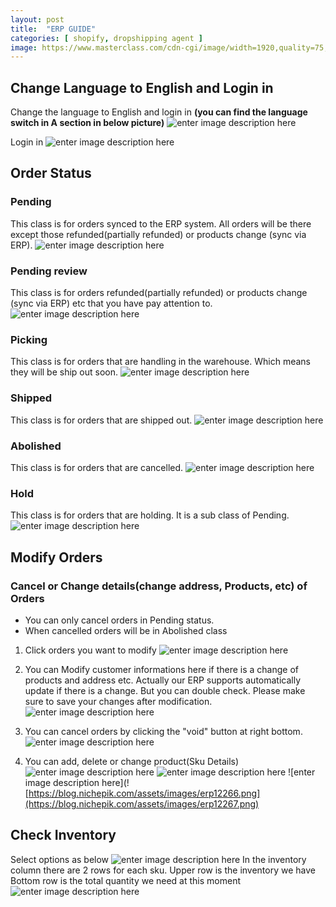 ```yaml
---
layout: post
title:  "ERP GUIDE"
categories: [ shopify, dropshipping agent ]
image: https://www.masterclass.com/cdn-cgi/image/width=1920,quality=75,format=webp/https://images.ctfassets.net/3s5io6mnxfqz/5ulZSsg5DgPyS8W638hVk4/38bc4266657d5865c5c37366c94fb2c5/AdobeStock_234092554.jpeg
---
```

##  Change Language to English and Login in
Change the language to English and login in
**(you can find the language switch in A section in below picture)**
![enter image description here](https://blog.nichepik.com/assets/images/erp_1.png)

Login in
![enter image description here](https://blog.nichepik.com/assets/images/erp_2.png)

## Order Status
### Pending
This class is for orders synced to the ERP system. All orders will be there except those refunded(partially refunded) or products change (sync via ERP).
![enter image description here](https://blog.nichepik.com/assets/images/ERP_3.png)

### Pending review
This class is for orders refunded(partially refunded) or products change (sync via ERP) etc that you have pay attention to.
![enter image description here](https://blog.nichepik.com/assets/images/erp_4.png)
### Picking
This class is for orders that are handling in the warehouse. Which means they will be ship out soon.
![enter image description here](https://blog.nichepik.com/assets/images/ERP_5.png)
### Shipped
This class is for orders that are shipped out.
![enter image description here](https://blog.nichepik.com/assets/images/erp_7.png)
### Abolished
This class is for orders that are cancelled.
![enter image description here](https://blog.nichepik.com/assets/images/ERP_6.png)
### Hold 
This class is for orders that are holding. It is a sub class of Pending.
![enter image description here](https://blog.nichepik.com/assets/images/ERP_8.png)
## Modify Orders
### Cancel or Change details(change address, Products, etc) of Orders
- You can only cancel orders in Pending status.
- When cancelled orders will be in Abolished class

1. Click orders you want to modify
![enter image description here](https://blog.nichepik.com/assets/images/erp12261.png)

2. You can Modify customer informations here if there is a change of products and address etc. Actually our ERP supports automatically update if there is a change. But you can double check. Please make sure to save your changes after modification.
![enter image description here](https://blog.nichepik.com/assets/images/erp12262.png)
3. You can cancel orders by clicking the "void" button at right bottom. 
![enter image description here](https://blog.nichepik.com/assets/images/erp12263.png)
4. You can add, delete or change product(Sku Details)
![enter image description here](https://blog.nichepik.com/assets/images/erp12264.png)
![enter image description here](https://blog.nichepik.com/assets/images/erp12265.png)
![enter image description here](![https://blog.nichepik.com/assets/images/erp12266.png](https://blog.nichepik.com/assets/images/erp12267.png)

## Check Inventory
Select options as below
![enter image description here](https://blog.nichepik.com/assets/images/erp12267.png)
In the inventory column there are 2 rows for each sku.
Upper row is the inventory we have
Bottom row is the total quantity we need at this moment
![enter image description here](https://blog.nichepik.com/assets/images/erp12268.png)









<!--stackedit_data:
eyJoaXN0b3J5IjpbLTI2ODY0MjQ3NCwtMjU2NzE5OTc4LDE3OD
U0MzEzNyw3NTQ4MDQwODIsMTM5MTQ1NTQ2MiwtMTAyNzIxNjA1
OSwxNTQ5OTMxODM3LDczOTM0NzUwOSwtMTYwNTczNjE0MywtMT
A2MDM1NzA0OSw4ODE0Njc5ODgsMTc3Mjg2MDYxNCwxODY3NjY4
Njk5LDUwMzI3MTk3MSwtNzM0NzUzMjM4LDIwMzQwOTQ1MTgsLT
E3MDEyOTkyNTUsLTE1NDc5NjgxMzAsLTUyMzY2Njg0NCwxODA2
NjY4MDM4XX0=
-->